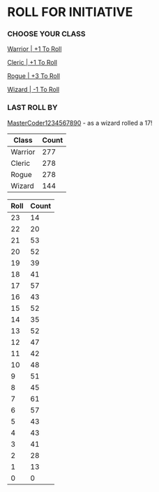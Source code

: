 # ROLL FOR INITIATIVE
### CHOOSE YOUR CLASS

[Warrior | +1 To Roll](https://github.com/benjaminsampica/benjaminsampica/issues/new?title=roll%7Cwarrior&body=Just+click+%27Submit+new+issue%27.)

[Cleric | +1 To Roll](https://github.com/benjaminsampica/benjaminsampica/issues/new?title=roll%7Ccleric&body=Just+click+%27Submit+new+issue%27.)

[Rogue | +3 To Roll](https://github.com/benjaminsampica/benjaminsampica/issues/new?title=roll%7Crogue&body=Just+click+%27Submit+new+issue%27.)

[Wizard | -1 To Roll](https://github.com/benjaminsampica/benjaminsampica/issues/new?title=roll%7Cwizard&body=Just+click+%27Submit+new+issue%27.)
### LAST ROLL BY
[MasterCoder1234567890](https://www.github.com/MasterCoder1234567890) - as a wizard rolled a 17!

|Class|Count|
|-|-|
|Warrior|277|
|Cleric|278|
|Rogue|278|
|Wizard|144|

|Roll|Count|
|-|-|
|23|14
|22|20
|21|53
|20|52
|19|39
|18|41
|17|57
|16|43
|15|52
|14|35
|13|52
|12|47
|11|42
|10|48
|9|51
|8|45
|7|61
|6|57
|5|43
|4|43
|3|41
|2|28
|1|13
|0|0
